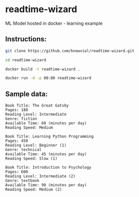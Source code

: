 # readtime-wizard
ML Model hosted in docker - learning example

## Instructions:
```sh
git clone https://github.com/knowvial/readtime-wizard.git

cd readtime-wizard

docker build -t readtime-wizard .

docker run -d -p 80:80 readtime-wizard
```

## Sample data:
```
Book Title: The Great Gatsby
Pages: 180
Reading Level: Intermediate
Genre: fiction
Available Time: 60 (minutes per day)
Reading Speed: Medium
```

```
Book Title: Learning Python Programming
Pages: 450
Reading Level: Beginner (1)
Genre: technical
Available Time: 45 (minutes per day)
Reading Speed: Slow (1)
```

```
Book Title: Introduction to Psychology
Pages: 600
Reading Level: Intermediate (2)
Genre: textbook
Available Time: 90 (minutes per day)
Reading Speed: Medium (2)
```